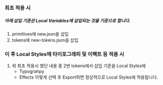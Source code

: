 ### 최초 적용 시

##### 아래 삽입 기준은 Local Variables에 삽입되는 것을 기준으로 합니다.

1. primitives에 new.json을 삽입
2. tokens에 new-tokens.json을 삽입

### 이 후 Local Styles에 타이포그래피 및 이펙트 등 적용 시

1. 위 최초 적용시 했던 내용 중 2번 tokens에서 삽입 기준을 Local Styles에
   - Typograhpy
   - Effects
     이렇게 선택 후 Export하면 정상적으로 Local Styles에 적용됩니다.
